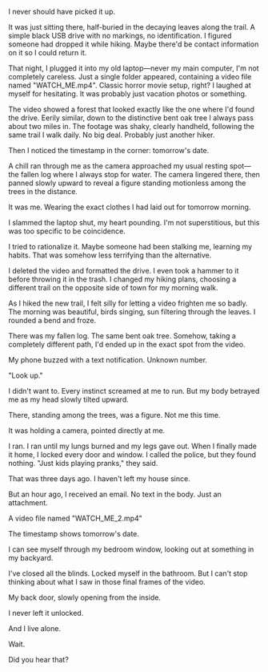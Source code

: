 
I never should have picked it up.

It was just sitting there, half-buried in the decaying leaves along the trail. A simple black USB drive with no markings, no identification. I figured someone had dropped it while hiking. Maybe there'd be contact information on it so I could return it.

That night, I plugged it into my old laptop—never my main computer, I'm not completely careless. Just a single folder appeared, containing a video file named "WATCH_ME.mp4". Classic horror movie setup, right? I laughed at myself for hesitating. It was probably just vacation photos or something.

The video showed a forest that looked exactly like the one where I'd found the drive. Eerily similar, down to the distinctive bent oak tree I always pass about two miles in. The footage was shaky, clearly handheld, following the same trail I walk daily. No big deal. Probably just another hiker.

Then I noticed the timestamp in the corner: tomorrow's date.

A chill ran through me as the camera approached my usual resting spot—the fallen log where I always stop for water. The camera lingered there, then panned slowly upward to reveal a figure standing motionless among the trees in the distance.

It was me. Wearing the exact clothes I had laid out for tomorrow morning.

I slammed the laptop shut, my heart pounding. I'm not superstitious, but this was too specific to be coincidence. 

I tried to rationalize it. Maybe someone had been stalking me, learning my habits. That was somehow less terrifying than the alternative.

I deleted the video and formatted the drive. I even took a hammer to it before throwing it in the trash. I changed my hiking plans, choosing a different trail on the opposite side of town for my morning walk.

As I hiked the new trail, I felt silly for letting a video frighten me so badly. The morning was beautiful, birds singing, sun filtering through the leaves. I rounded a bend and froze.

There was my fallen log. The same bent oak tree. Somehow, taking a completely different path, I'd ended up in the exact spot from the video.

My phone buzzed with a text notification. Unknown number.

"Look up."

I didn't want to. Every instinct screamed at me to run. But my body betrayed me as my head slowly tilted upward.

There, standing among the trees, was a figure. Not me this time.

It was holding a camera, pointed directly at me.

I ran. I ran until my lungs burned and my legs gave out. When I finally made it home, I locked every door and window. I called the police, but they found nothing. "Just kids playing pranks," they said.

That was three days ago. I haven't left my house since.

But an hour ago, I received an email. No text in the body. Just an attachment.

A video file named "WATCH_ME_2.mp4"

The timestamp shows tomorrow's date.

I can see myself through my bedroom window, looking out at something in my backyard.

I've closed all the blinds. Locked myself in the bathroom. But I can't stop thinking about what I saw in those final frames of the video.

My back door, slowly opening from the inside.

I never left it unlocked.

And I live alone.

Wait. 

Did you hear that?